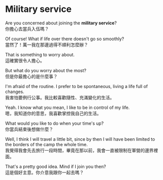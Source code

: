# Military service

Are you concerned about joining the **military service**?  
你擔心去當兵入伍嗎？

Of course! What if life over there doesn't go so smoothly?  
當然了！萬一我在那邊過得不順利怎麼辦？

That is something to worry about.  
這確實很令人擔心。

But what do you worry about the most?  
但是你最擔心的是什麼事？

I'm afraid of the routine. I prefer to be spontaneous, living a life full of changes.  
我害怕要例行公事。我比較喜歡隨性、充滿變化的生活。

Yeah. I know what you mean, I like to be in control of my life.  
嗯，我知道你的意思，我喜歡掌控我自己的生活。

What would you like to do when your time's up?  
你當兵結束後想做什麼？

Well, I think I will travel a little bit, since by then I will have been limited to the borders of the camp the whole time.  
我覺得我會先去旅行一段時間，畢竟在那以前，我會一直被限制在軍營的邊界裡面。

That's a pretty good idea. Mind if I join you then?  
這是個好主意。你介意我跟你一起去嗎？  


